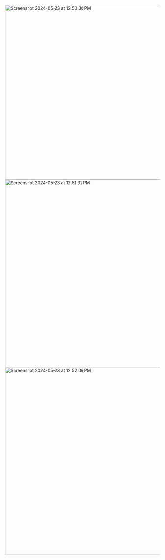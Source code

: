 <img width="568" alt="Screenshot 2024-05-23 at 12 50 30 PM" src="https://github.com/Piyushb630/Login/assets/92310553/73bc8cfb-b1ab-4627-a431-b846ec991d46">

<img width="612" alt="Screenshot 2024-05-23 at 12 51 32 PM" src="https://github.com/Piyushb630/Login/assets/92310553/4ab423ae-9174-4e78-8a06-df449a3258cb">


<img width="612" alt="Screenshot 2024-05-23 at 12 52 06 PM" src="https://github.com/Piyushb630/Login/assets/92310553/36e44750-4b5b-4a50-870a-3ad2d995f772">







